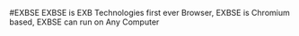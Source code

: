 #EXBSE
EXBSE is EXB Technologies first ever Browser,
EXBSE is Chromium based, EXBSE can run on Any 
Computer
